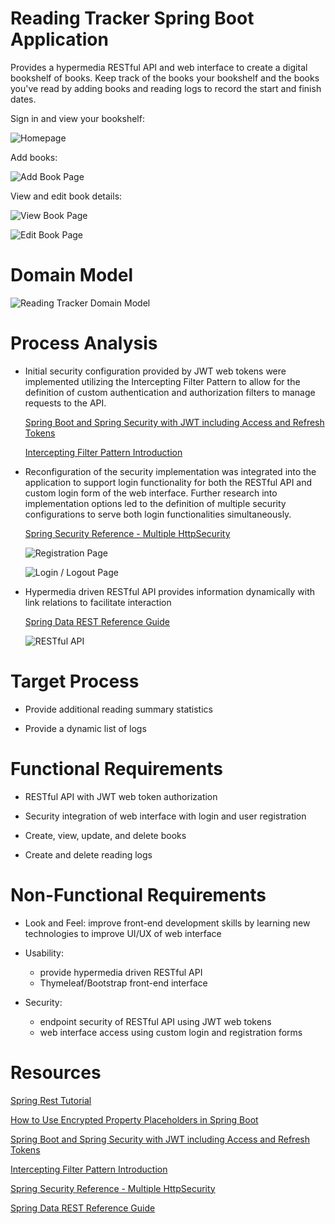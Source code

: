 # Reading Tracker Spring Boot Application

Provides a hypermedia RESTful API and web interface to create a digital bookshelf of books.
Keep track of the books your bookshelf and the books you've read by adding books and reading
logs to record the start and finish dates.

Sign in and view your bookshelf:

![Homepage](https://github.com/oneexists/readingTracker/blob/main/img/homepage.png)

Add books:

![Add Book Page](https://github.com/oneexists/readingTracker/blob/main/img/add_book.png)

View and edit book details:

![View Book Page](https://github.com/oneexists/readingTracker/blob/main/img/view_book.png)

![Edit Book Page](https://github.com/oneexists/readingTracker/blob/main/img/edit_book.png)

# Domain Model

![Reading Tracker Domain Model](https://github.com/oneexists/readingTracker/blob/main/img/reading_tracker_domain.png)

# Process Analysis

- Initial security configuration provided by JWT web tokens were implemented utilizing the
Intercepting Filter Pattern to allow for the definition of custom authentication and
authorization filters to manage requests to the API.

  [Spring Boot and Spring Security with JWT including Access and Refresh Tokens](https://youtu.be/VVn9OG9nfH0)

  [Intercepting Filter Pattern Introduction](https://www.baeldung.com/intercepting-filter-pattern-in-java)

- Reconfiguration of the security implementation was integrated into the application to support
login functionality for both the RESTful API and custom login form of the web interface.
Further research into implementation options led to the definition of multiple security
configurations to serve both login functionalities simultaneously.

  [Spring Security Reference - Multiple HttpSecurity](https://docs.spring.io/spring-security/site/docs/5.4.2/reference/html5/#multiple-httpsecurity)

  ![Registration Page](https://github.com/oneexists/readingTracker/blob/main/img/registration.png)

  ![Login / Logout Page](https://github.com/oneexists/readingTracker/blob/main/img/login_logout_page.png)

- Hypermedia driven RESTful API provides information dynamically with link relations to
facilitate interaction

  [Spring Data REST Reference Guide](https://docs.spring.io/spring-data/rest/docs/current/reference/html/)

  ![RESTful API](https://github.com/oneexists/readingTracker/blob/main/img/restful_api.png)

# Target Process

- Provide additional reading summary statistics

- Provide a dynamic list of logs

# Functional Requirements

- RESTful API with JWT web token authorization

- Security integration of web interface with login and user registration

- Create, view, update, and delete books

- Create and delete reading logs

# Non-Functional Requirements

- Look and Feel: improve front-end development skills by learning new technologies to
improve UI/UX of web interface

- Usability:
    - provide hypermedia driven RESTful API
    - Thymeleaf/Bootstrap front-end interface

- Security:
    - endpoint security of RESTful API using JWT web tokens
    - web interface access using custom login and registration forms

# Resources

[Spring Rest Tutorial](https://spring.io/guides/tutorials/rest/)

[How to Use Encrypted Property Placeholders in Spring Boot](https://access.redhat.com/documentation/zh-cn/red_hat_fuse/7.9/html/deploying_into_spring_boot/how-to-use-encrypted-property-placeholders-sping-boot)

[Spring Boot and Spring Security with JWT including Access and Refresh Tokens](https://youtu.be/VVn9OG9nfH0)

[Intercepting Filter Pattern Introduction](https://www.baeldung.com/intercepting-filter-pattern-in-java)

[Spring Security Reference - Multiple HttpSecurity](https://docs.spring.io/spring-security/site/docs/5.4.2/reference/html5/#multiple-httpsecurity)

[Spring Data REST Reference Guide](https://docs.spring.io/spring-data/rest/docs/current/reference/html/)
